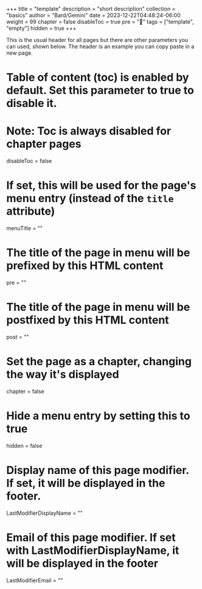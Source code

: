 +++
title = "template"
description = "short description"
collection = "basics"
author = "Bard/Gemini"
date = 2023-12-22T04:48:24-06:00
weight = 99
chapter = false
disableToc = true
pre = "<b>📜</b>"
tags = ["template", "empty"]
hidden = true
+++

This is the usual header for all pages but there are other parameters you can used, shown below. The header is an example you can copy paste in a new page.

# Table of content (toc) is enabled by default. Set this parameter to true to disable it.
# Note: Toc is always disabled for chapter pages
disableToc = false
# If set, this will be used for the page's menu entry (instead of the `title` attribute)
menuTitle = ""
# The title of the page in menu will be prefixed by this HTML content
pre = ""
# The title of the page in menu will be postfixed by this HTML content
post = ""
# Set the page as a chapter, changing the way it's displayed
chapter = false
# Hide a menu entry by setting this to true
hidden = false
# Display name of this page modifier. If set, it will be displayed in the footer.
LastModifierDisplayName = ""
# Email of this page modifier. If set with LastModifierDisplayName, it will be displayed in the footer
LastModifierEmail = ""
